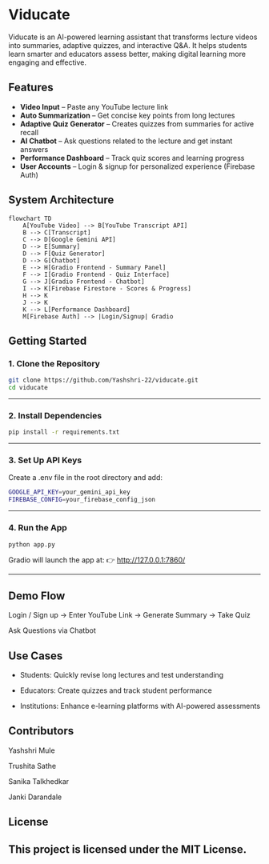 # Viducate  

Viducate is an AI-powered learning assistant that transforms lecture videos into summaries, adaptive quizzes, and interactive Q&A. It helps students learn smarter and educators assess better, making digital learning more engaging and effective.  


## Features

- **Video Input** – Paste any YouTube lecture link  
- **Auto Summarization** – Get concise key points from long lectures  
- **Adaptive Quiz Generator** – Creates quizzes from summaries for active recall  
- **AI Chatbot** – Ask questions related to the lecture and get instant answers  
- **Performance Dashboard** – Track quiz scores and learning progress  
- **User Accounts** – Login & signup for personalized experience (Firebase Auth)  



## System Architecture

```mermaid
flowchart TD
    A[YouTube Video] --> B[YouTube Transcript API]
    B --> C[Transcript]
    C --> D[Google Gemini API]
    D --> E[Summary]
    D --> F[Quiz Generator]
    D --> G[Chatbot]
    E --> H[Gradio Frontend - Summary Panel]
    F --> I[Gradio Frontend - Quiz Interface]
    G --> J[Gradio Frontend - Chatbot]
    I --> K[Firebase Firestore - Scores & Progress]
    H --> K
    J --> K
    K --> L[Performance Dashboard]
    M[Firebase Auth] --> |Login/Signup| Gradio
```

## Getting Started  

### 1. Clone the Repository  
```bash
git clone https://github.com/Yashshri-22/viducate.git
cd viducate
```
---
### 2. Install Dependencies  
```bash
pip install -r requirements.txt
```
---
### 3. Set Up API Keys
Create a .env file in the root directory and add:
```bash
GOOGLE_API_KEY=your_gemini_api_key
FIREBASE_CONFIG=your_firebase_config_json
```
---
### 4. Run the App
```bash
python app.py
```

Gradio will launch the app at:
👉 http://127.0.0.1:7860/

---

## Demo Flow

Login / Sign up  -> Enter YouTube Link -> Generate Summary -> Take Quiz

Ask Questions via Chatbot

## Use Cases

- Students: Quickly revise long lectures and test understanding

- Educators: Create quizzes and track student performance

- Institutions: Enhance e-learning platforms with AI-powered assessments

## Contributors

Yashshri Mule

Trushita Sathe

Sanika Talkhedkar

Janki Darandale


## License

This project is licensed under the MIT License.
---